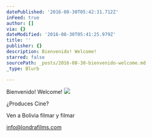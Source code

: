 ```yaml
---
datePublished: '2016-08-30T05:42:31.712Z'
inFeed: true
author: []
via: {}
dateModified: '2016-08-30T05:41:25.979Z'
title: ''
publisher: {}
description: Bienvenido! Welcome!
starred: false
sourcePath: _posts/2016-08-30-bienvenido-welcome.md
_type: Blurb

---
```

Bienvenido! Welcome!
![](https://the-grid-user-content.s3-us-west-2.amazonaws.com/15117822-261e-4b47-899d-e50a49e37b8d.jpg)

¿Produces Cine?

Ven a Bolivia filmar y filmar

info@londrafilms.com